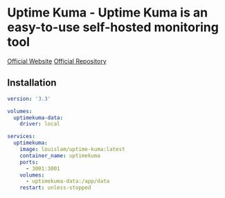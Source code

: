 # Uptime Kuma - Uptime Kuma is an easy-to-use self-hosted monitoring tool

[Official Website](https://uptime.kuma.pet/)
[Official Repository](https://github.com/louislam/uptime-kuma)

## Installation

```yaml
version: '3.3'

volumes:
  uptimekuma-data:
    driver: local

services:
  uptimekuma:
    image: louislam/uptime-kuma:latest
    container_name: uptimekuma
    ports:
      - 3001:3001
    volumes:
      - uptimekuma-data:/app/data
    restart: unless-stopped
```
